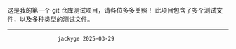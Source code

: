这是我的第一个 git 仓库测试项目，请各位多多关照！
此项目包含了多个测试文件，以及多种类型的测试文件。














------------------------------------------
                    jackyge 2025-03-29
